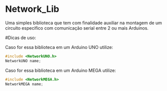 # Network_Lib

Uma simples biblioteca que tem com finalidade auxiliar na montagem de um circuito especifico com comunicação serial entre 2 ou mais Arduinos.

#Dicas de uso:

Caso for essa biblioteca em um Arduino UNO utilize:
```C++
#include <NetworkUNO.h>
NetworkUNO name;
```

Caso for essa biblioteca em um Arduino MEGA utilize:
```C++
#include <NetworkMEGA.h>
NetworkMEGA name;
```